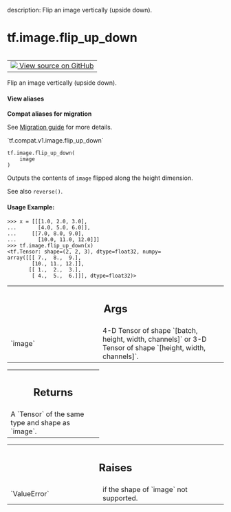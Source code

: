 description: Flip an image vertically (upside down).

<div itemscope itemtype="http://developers.google.com/ReferenceObject">
<meta itemprop="name" content="tf.image.flip_up_down" />
<meta itemprop="path" content="Stable" />
</div>

# tf.image.flip_up_down

<!-- Insert buttons and diff -->

<table class="tfo-notebook-buttons tfo-api nocontent" align="left">
<td>
  <a target="_blank" href="https://github.com/tensorflow/tensorflow/blob/r2.3/tensorflow/python/ops/image_ops_impl.py#L494-L526">
    <img src="https://www.tensorflow.org/images/GitHub-Mark-32px.png" />
    View source on GitHub
  </a>
</td>
</table>



Flip an image vertically (upside down).

<section class="expandable">
  <h4 class="showalways">View aliases</h4>
  <p>
<b>Compat aliases for migration</b>
<p>See
<a href="https://www.tensorflow.org/guide/migrate">Migration guide</a> for
more details.</p>
<p>`tf.compat.v1.image.flip_up_down`</p>
</p>
</section>

<pre class="devsite-click-to-copy prettyprint lang-py tfo-signature-link">
<code>tf.image.flip_up_down(
    image
)
</code></pre>



<!-- Placeholder for "Used in" -->

Outputs the contents of `image` flipped along the height dimension.

See also `reverse()`.

#### Usage Example:



```
>>> x = [[[1.0, 2.0, 3.0],
...       [4.0, 5.0, 6.0]],
...     [[7.0, 8.0, 9.0],
...       [10.0, 11.0, 12.0]]]
>>> tf.image.flip_up_down(x)
<tf.Tensor: shape=(2, 2, 3), dtype=float32, numpy=
array([[[ 7.,  8.,  9.],
        [10., 11., 12.]],
       [[ 1.,  2.,  3.],
        [ 4.,  5.,  6.]]], dtype=float32)>
```

<!-- Tabular view -->
 <table class="responsive fixed orange">
<colgroup><col width="214px"><col></colgroup>
<tr><th colspan="2"><h2 class="add-link">Args</h2></th></tr>

<tr>
<td>
`image`
</td>
<td>
4-D Tensor of shape `[batch, height, width, channels]` or 3-D Tensor
of shape `[height, width, channels]`.
</td>
</tr>
</table>



<!-- Tabular view -->
 <table class="responsive fixed orange">
<colgroup><col width="214px"><col></colgroup>
<tr><th colspan="2"><h2 class="add-link">Returns</h2></th></tr>
<tr class="alt">
<td colspan="2">
A `Tensor` of the same type and shape as `image`.
</td>
</tr>

</table>



<!-- Tabular view -->
 <table class="responsive fixed orange">
<colgroup><col width="214px"><col></colgroup>
<tr><th colspan="2"><h2 class="add-link">Raises</h2></th></tr>

<tr>
<td>
`ValueError`
</td>
<td>
if the shape of `image` not supported.
</td>
</tr>
</table>

